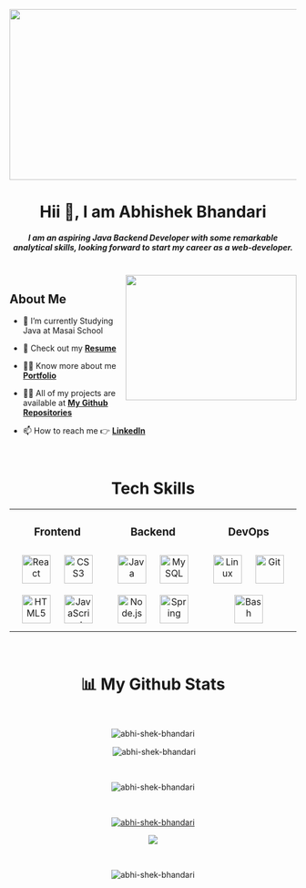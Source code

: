 <p align="center"> <img  src="https://thumbs.dreamstime.com/b/software-development-business-process-automation-internet-technology-concept-virtual-screen-software-development-143587196.jpg" height="300" width="1000"  /> </p>

<h1 align="center">Hii 👋, I am Abhishek Bhandari</h1>

<h5 align="center"><i> I am an aspiring Java Backend Developer with some remarkable analytical skills, looking forward to start my career as a web-developer. </i> </h5>
<br>

<img align="right" height="220" width="300" src="https://thumbs.gfycat.com/NearAdolescentBlackfly-max-1mb.gif"/>

## About Me

- 🔭 I’m currently Studying Java at Masai School

- 📄 Check out my **[Resume](https://drive.google.com/file/d/1pABDAlPsn7P5SKjmXbmRHt_dOk03qi3S/view?usp=share_link)**

- 👨‍💻 Know more about me **[Portfolio](https://abhi-shek-bhandari.github.io/)**

- 👨‍💻 All of my projects are available at **[My Github Repositories](https://github.com/abhi-shek-bhandari?tab=repositories)**

- 📫 How to reach me 👉 **[LinkedIn](https://www.linkedin.com/in/bhandari-abhi/)**

<br/>  

<h1 align="center">Tech Skills</h1>
<div align="center"><table><tr><td valign="top" width="33%">


### <div align="center">Frontend  </div>
<div align="center">  
<a href="https://reactjs.org/" target="_blank"><img style="margin: 10px" src="https://profilinator.rishav.dev/skills-assets/react-original-wordmark.svg" alt="React" height="50" /></a>  
<a href="https://www.w3schools.com/css/" target="_blank"><img style="margin: 10px" src="https://profilinator.rishav.dev/skills-assets/css3-original-wordmark.svg" alt="CSS3" height="50" /></a>  
<a href="https://en.wikipedia.org/wiki/HTML5" target="_blank"><img style="margin: 10px" src="https://profilinator.rishav.dev/skills-assets/html5-original-wordmark.svg" alt="HTML5" height="50" /></a>  
<a href="https://www.javascript.com/" target="_blank"><img style="margin: 10px" src="https://profilinator.rishav.dev/skills-assets/javascript-original.svg" alt="JavaScript" height="50" /></a>  
</div>

</td><td valign="top" width="33%">



### <div align="center">Backend  </div>
<div align="center">  
<a href="https://www.java.com/" target="_blank"><img style="margin: 10px" src="https://profilinator.rishav.dev/skills-assets/java-original-wordmark.svg" alt="Java" height="50" /></a>  
<a href="https://www.mysql.com/" target="_blank"><img style="margin: 10px" src="https://profilinator.rishav.dev/skills-assets/mysql-original-wordmark.svg" alt="MySQL" height="50" /></a>  
<a href="https://nodejs.org/" target="_blank"><img style="margin: 10px" src="https://profilinator.rishav.dev/skills-assets/nodejs-original-wordmark.svg" alt="Node.js" height="50" /></a>  
<a href="https://docs.spring.io/spring-framework/docs/3.0.x/reference/expressions.html#:~:text=The%20Spring%20Expression%20Language%20(SpEL,and%20basic%20string%20templating%20functionality." target="_blank"><img style="margin: 10px" src="https://profilinator.rishav.dev/skills-assets/springio-icon.svg" alt="Spring" height="50" /></a>  
</div>

</td><td valign="top" width="33%">



### <div align="center">DevOps  </div>
<div align="center">  
<a href="https://www.linux.org/" target="_blank"><img style="margin: 10px" src="https://profilinator.rishav.dev/skills-assets/linux-original.svg" alt="Linux" height="50" /></a>  
<a href="https://github.com/" target="_blank"><img style="margin: 10px" src="https://profilinator.rishav.dev/skills-assets/git-scm-icon.svg" alt="Git" height="50" /></a>  
<a href="https://www.gnu.org/software/bash/" target="_blank"><img style="margin: 10px" src="https://profilinator.rishav.dev/skills-assets/gnu_bash-icon.svg" alt="Bash" height="50" /></a>  
</div>

</td></tr></table>  </div>

<br/> 
                                                                                                   
<h1 align="center">📊 My Github Stats</h1>
<br/>
<p align="center"><img align="center" src="https://github-readme-stats.vercel.app/api/top-langs?username=abhi-shek-bhandari&show_icons=true&theme=dark&locale=en&layout=compact" alt="abhi-shek-bhandari" /></p>

<p align="center">&nbsp;<img align="center" src="https://github-readme-stats.vercel.app/api?username=abhi-shek-bhandari&&show_icons=true&theme=dark" alt="abhi-shek-bhandari" /></p>
<br/>

<p align="center"><img align="center" src="https://github-readme-streak-stats.herokuapp.com/?user=abhi-shek-bhandari&show_icons=true&theme=dark" alt="abhi-shek-bhandari" /></p>
<br/>

<p align="center"><a href="https://activity-graph.herokuapp.com/graph?username=abhi-shek-bhandari&bg_color=ffcfe9&color=9e4c98&line=9e4c98&point=583232&area=true&hide_border=true"><img src="https://activity-graph.herokuapp.com/graph?username=abhi-shek-bhandari&theme=react-dark" alt="abhi-shek-bhandari"/></a></p>

<p align="center">
  <a  href="https://github.com/ryo-ma/github-profile-trophy">
    <img src="https://github-profile-trophy.vercel.app/?username=abhi-shek-bhandari&column=7&theme=onedark" />
  </a>
</p>

<br/>

<p align="center"> <img src="https://komarev.com/ghpvc/?username=abhi-shek-bhandari&label=Profile%20views&color=0e75b6&style=flat" alt="abhi-shek-bhandari" /> </p>
